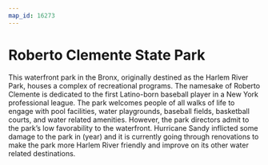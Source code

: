 ```yaml
---
map_id: 16273
---
```

# Roberto Clemente State Park

This waterfront park in the Bronx, originally destined as the Harlem River Park, houses a complex of recreational programs. The namesake of Roberto Clemente is dedicated to the first Latino-born baseball player in a New York professional league. The park welcomes people of all walks of life to engage with pool facilities, water playgrounds, baseball fields, basketball courts, and water related amenities. However, the park directors admit to the park’s low favorability to the waterfront. Hurricane Sandy inflicted some damage to the park in (year) and it is currently going through renovations to make the park more Harlem River friendly and improve on its other water related destinations.
